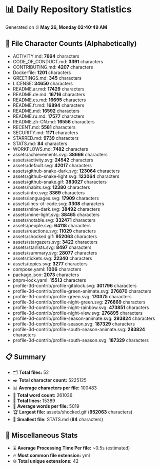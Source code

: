 # 📊 Daily Repository Statistics
Generated on ⏰ **May 26, Monday 02:40:49 AM**

## 📂 File Character Counts (Alphabetically)
- ACTIVITY.md: **7664** characters
- CODE_OF_CONDUCT.md: **3391** characters
- CONTRIBUTING.md: **4207** characters
- Dockerfile: **1201** characters
- GREETINGS.md: **345** characters
- LICENSE: **34650** characters
- README.ar.md: **17429** characters
- README.de.md: **16716** characters
- README.es.md: **16695** characters
- README.fr.md: **16894** characters
- README.md: **16592** characters
- README.ru.md: **17577** characters
- README.zh-CN.md: **16556** characters
- RECENT.md: **5581** characters
- SECURITY.md: **1171** characters
- STARRED.md: **9739** characters
- STATS.md: **84** characters
- WORKFLOWS.md: **7482** characters
- assets/achievements.svg: **38666** characters
- assets/activity.svg: **24542** characters
- assets/default.svg: **42017** characters
- assets/github-snake-dark.svg: **123064** characters
- assets/github-snake-light.svg: **123064** characters
- assets/github-snake.gif: **383027** characters
- assets/habits.svg: **12380** characters
- assets/intro.svg: **3369** characters
- assets/languages.svg: **17909** characters
- assets/lines-of-code.svg: **3308** characters
- assets/mine-dark.svg: **38492** characters
- assets/mine-light.svg: **38465** characters
- assets/notable.svg: **332471** characters
- assets/people.svg: **64118** characters
- assets/reactions.svg: **11029** characters
- assets/shocked.gif: **952063** characters
- assets/stargazers.svg: **3422** characters
- assets/starlists.svg: **8497** characters
- assets/summary.svg: **28077** characters
- assets/tickets.svg: **22340** characters
- assets/topics.svg: **3277** characters
- compose.yaml: **1006** characters
- package.json: **2073** characters
- pnpm-lock.yaml: **15513** characters
- profile-3d-contrib/profile-gitblock.svg: **301796** characters
- profile-3d-contrib/profile-green-animate.svg: **276870** characters
- profile-3d-contrib/profile-green.svg: **170375** characters
- profile-3d-contrib/profile-night-green.svg: **276869** characters
- profile-3d-contrib/profile-night-rainbow.svg: **473851** characters
- profile-3d-contrib/profile-night-view.svg: **276895** characters
- profile-3d-contrib/profile-season-animate.svg: **293824** characters
- profile-3d-contrib/profile-season.svg: **187329** characters
- profile-3d-contrib/profile-south-season-animate.svg: **293824** characters
- profile-3d-contrib/profile-south-season.svg: **187329** characters

## 📋 Summary
- 🗂️ **Total files:** 52
- ✒️ **Total character count:** 5225125
- 📊 **Average characters per file:** 100483
- 📝 **Total word count:** 261036
- 🧾 **Total lines:** 15389
- 📐 **Average words per file:** 5019
- 🏆 **Largest file:** assets/shocked.gif (**952063** characters)
- 🥉 **Smallest file:** STATS.md (**84** characters)

## 🌟 Miscellaneous Stats
- ⌛ **Average Processing Time Per file:** ~0.5s (estimated)
- 🔥 **Most common file extension:** yml
- 🌐 **Total unique extensions:** 42

